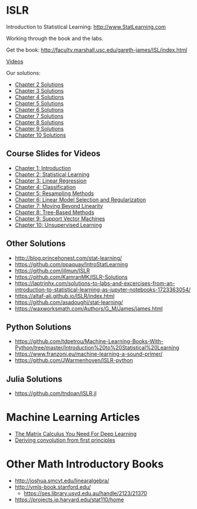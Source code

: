 # ISLR
Introduction to Statistical Learning: http://www.StatLearning.com

Working through the book and the labs.

Get the book: http://faculty.marshall.usc.edu/gareth-james/ISL/index.html

[Videos](https://www.r-bloggers.com/2014/09/in-depth-introduction-to-machine-learning-in-15-hours-of-expert-videos/)

Our solutions:

- [Chapter 2 Solutions](chapter02)
- [Chapter 3 Solutions](chapter03)
- [Chapter 4 Solutions](chapter04)
- [Chapter 5 Solutions](chapter05)
- [Chapter 6 Solutions](chapter06)
- [Chapter 7 Solutions](chapter07)
- [Chapter 8 Solutions](chapter08)
- [Chapter 9 Solutions](chapter09)
- [Chapter 10 Solutions](chapter10)

## Course Slides for Videos

- [Chapter 1: Introduction ](https://web.stanford.edu/~hastie/MOOC-Slides/introduction.pdf)
- [Chapter 2: Statistical Learning ](https://web.stanford.edu/~hastie/MOOC-Slides/statistical_learning.pdf)
- [Chapter 3: Linear Regression ](https://web.stanford.edu/~hastie/MOOC-Slides/linear_regression.pdf)
- [Chapter 4: Classification ](https://web.stanford.edu/~hastie/MOOC-Slides/classification.pdf)
- [Chapter 5: Resampling Methods ](https://web.stanford.edu/~hastie/MOOC-Slides/cv_boot.pdf)
- [Chapter 6: Linear Model Selection and Regularization ](https://web.stanford.edu/~hastie/MOOC-Slides/model_selection.pdf)
- [Chapter 7: Moving Beyond Linearity ](https://web.stanford.edu/~hastie/MOOC-Slides/nonlinear.pdf)
- [Chapter 8: Tree-Based Methods ](https://web.stanford.edu/~hastie/MOOC-Slides/trees.pdf)
- [Chapter 9: Support Vector Machines ](https://web.stanford.edu/~hastie/MOOC-Slides/svm.pdf)
- [Chapter 10: Unsupervised Learning](https://web.stanford.edu/~hastie/MOOC-Slides/unsupervised.pdf)

## Other Solutions

- http://blog.princehonest.com/stat-learning/
- https://github.com/ppaquay/IntroStatLearning
- https://github.com/jilmun/ISLR
- https://github.com/KamranMK/ISLR-Solutions
- https://laptrinhx.com/solutions-to-labs-and-excercises-from-an-introduction-to-statistical-learning-as-jupyter-notebooks-1723363054/
- https://altaf-ali.github.io/ISLR/index.html
- https://github.com/asadoughi/stat-learning/
- https://waxworksmath.com/Authors/G_M/James/james.html

## Python Solutions

- https://github.com/tdpetrou/Machine-Learning-Books-With-Python/tree/master/Introduction%20to%20Statistical%20Learning
- https://www.franzoni.eu/machine-learning-a-sound-primer/
- https://github.com/JWarmenhoven/ISLR-python

## Julia Solutions

- https://github.com/tndoan/ISLR.jl

# Machine Learning Articles

- [The Matrix Calculus You Need For Deep Learning](https://explained.ai/matrix-calculus/index.html)
- [Deriving convolution from first principles](https://towardsdatascience.com/deriving-convolution-from-first-principles-4ff124888028)

# Other Math Introductory Books

- http://joshua.smcvt.edu/linearalgebra/
- http://vmls-book.stanford.edu/
   - https://ses.library.usyd.edu.au/handle/2123/21370
- https://projects.iq.harvard.edu/stat110/home
